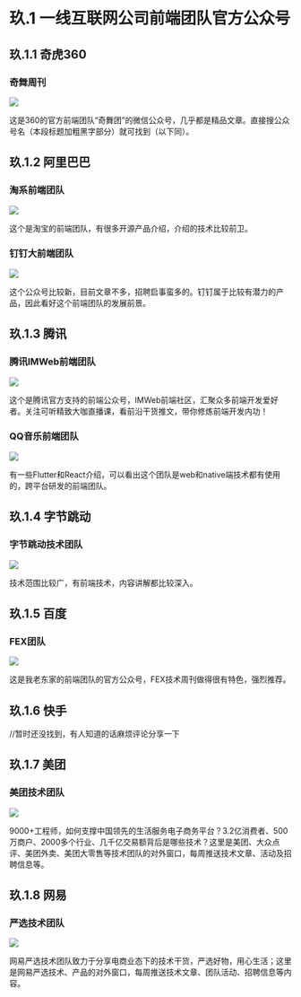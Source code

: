 # 玖.1 一线互联网公司前端团队官方公众号

## 玖.1.1 奇虎360

### 奇舞周刊

![](../.gitbook/assets/9.1.1.jpg)

这是360的官方前端团队“奇舞团”的微信公众号，几乎都是精品文章。直接搜公众号名（本段标题加粗黑字部分）就可找到（以下同）。

## 玖.1.2 阿里巴巴

### 淘系前端团队

![](../.gitbook/assets/9.1.2.1.jpg)

这个是淘宝的前端团队，有很多开源产品介绍，介绍的技术比较前卫。

### 钉钉大前端团队

![](../.gitbook/assets/9.1.2.2.jpg)

这个公众号比较新，目前文章不多，招聘启事蛮多的。钉钉属于比较有潜力的产品，因此看好这个前端团队的发展前景。

## 玖.1.3 腾讯

### 腾讯IMWeb前端团队

![](../.gitbook/assets/9.1.3.1.jpg)

这个是腾讯官方支持的前端公众号，IMWeb前端社区，汇聚众多前端开发爱好者。关注可听精致大咖直播课，看前沿干货推文，带你修炼前端开发内功！

### QQ音乐前端团队

![](../.gitbook/assets/9.1.3.2.jpg)

有一些Flutter和React介绍，可以看出这个团队是web和native端技术都有使用的，跨平台研发的前端团队。

## 玖.1.4 字节跳动

### 字节跳动技术团队

![](../.gitbook/assets/9.1.4.1.jpg)

技术范围比较广，有前端技术，内容讲解都比较深入。

## 玖.1.5 百度

### FEX团队

![](../.gitbook/assets/9.1.5.1.jpg)

这是我老东家的前端团队的官方公众号，FEX技术周刊做得很有特色，强烈推荐。

## 玖.1.6 快手

//暂时还没找到，有人知道的话麻烦评论分享一下

## 玖.1.7 美团

### 美团技术团队

![](../.gitbook/assets/9.1.7.1.jpg)

9000+工程师，如何支撑中国领先的生活服务电子商务平台？3.2亿消费者、500万商户、2000多个行业、几千亿交易额背后是哪些技术？这里是美团、大众点评、美团外卖、美团大零售等技术团队的对外窗口，每周推送技术文章、活动及招聘信息等。

## 玖.1.8 网易

### 严选技术团队

![](../.gitbook/assets/9.1.8.1.jpg)

网易严选技术团队致力于分享电商业态下的技术干货，严选好物，用心生活；这里是网易严选技术、产品的对外窗口，每周推送技术文章、团队活动、招聘信息等内容。

